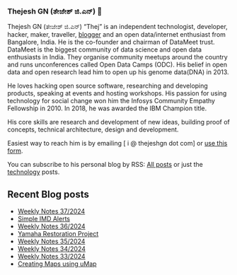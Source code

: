 ### Thejesh GN (ತೇಜೇಶ್ ಜಿ.ಎನ್) 👋

Thejesh GN (ತೇಜೇಶ್ ಜಿ.ಎನ್) “Thej” is an independent technologist, developer, hacker, maker, traveller, [blogger](https://thejeshgn.com/) and an open data/internet enthusiast from Bangalore, India. He is the co-founder and chairman of DataMeet trust. DataMeet is the biggest community of data science and open data enthusiasts in India. They organise community meetups around the country and runs unconferences called Open Data Camps (ODC). His belief in open data and open research lead him to open up his genome data(DNA) in 2013.

He loves hacking open source software, researching and developing products, speaking at events and hosting workshops. His passion for using technology for social change won him the Infosys Community Empathy Fellowship in 2010. In 2018, he was awarded the IBM Champion title.

His core skills are research and development of new ideas, building proof of concepts, technical architecture, design and development.

Easiest way to reach him is by emailing [ i @ thejeshgn dot com] or [use this form](https://thejeshgn.com/contact/).

You can subscribe to his personal blog by RSS: [All posts](https://feeds.thejeshgn.com/thejeshgn) or just the [technology](https://feeds.thejeshgn.com/technology) posts.

## Recent Blog posts
<!-- BLOG-POST-LIST:START -->
- [Weekly Notes 37/2024](https://thejeshgn.com/2024/09/14/weekly-notes-37-2024/)
- [Simple IMD Alerts](https://thejeshgn.com/2024/09/11/simple-imd-alerts/)
- [Weekly Notes 36/2024](https://thejeshgn.com/2024/09/06/weekly-notes-36-2024/)
- [Yamaha Restoration Project](https://thejeshgn.com/2024/08/31/yamaha-restoration-project/)
- [Weekly Notes 35/2024](https://thejeshgn.com/2024/08/30/weekly-notes-35-2024/)
- [Weekly Notes 34/2024](https://thejeshgn.com/2024/08/23/weekly-notes-34-2024/)
- [Weekly Notes 33/2024](https://thejeshgn.com/2024/08/16/weekly-notes-33-2024/)
- [Creating Maps using uMap](https://thejeshgn.com/2024/08/14/creating-maps-using-umap/)
<!-- BLOG-POST-LIST:END -->
